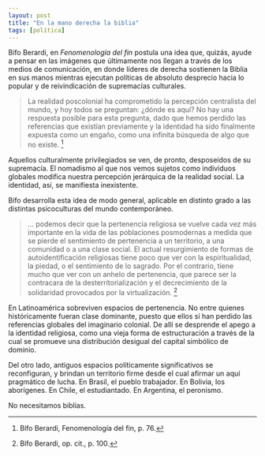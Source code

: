 ```yaml
---
layout: post
title: "En la mano derecha la biblia"
tags: [política]
---
```


Bifo Berardi, en *Fenomenología del fin* postula una idea que, quizás, ayude a pensar en las imágenes que últimamente nos llegan a través de los medios de comunicación, en donde líderes de derecha sostienen la Biblia en sus manos mientras ejecutan políticas de absoluto desprecio hacia lo popular y de reivindicación de supremacías culturales.

> La realidad poscolonial ha comprometido la percepción centralista del mundo, y hoy todos se preguntan: ¿dónde es aquí? No hay una respuesta posible para esta pregunta, dado que hemos perdido las referencias que existían previamente y la identidad ha sido finalmente expuesta como un engaño, como una infinita búsqueda de algo que no existe. [^1]

Aquellos culturalmente privilegiados se ven, de pronto, desposeídos de su supremacía. El nomadismo al que nos vemos sujetos como individuos globales modifica nuestra percepción jerárquica de la realidad social. La identidad, así, se manifiesta inexistente.

Bifo desarrolla esta idea de modo general, aplicable en distinto grado a las distintas psicoculturas del mundo contemporáneo.

> ... podemos decir que la pertenencia religiosa se vuelve cada vez más importante en la vida de las poblaciones posmodernas a medida que se pierde el sentimiento de pertenencia a un territorio, a una comunidad o a una clase social. El actual resurgimiento de formas de autoidentificación religiosas tiene poco que ver con la espiritualidad, la piedad, o el sentimiento de lo sagrado. Por el contrario, tiene mucho que ver con un anhelo de pertenencia, que parece ser la contracara de la desterritorialización y el decrecimiento de la solidaridad provocados por la virtualización. [^2]

En Latinoamérica sobreviven espacios de pertenencia. No entre quienes históricamente fueran clase dominante, puesto que ellos sí han perdido las referencias globales del imaginario colonial. De allí se desprende el apego a la identidad religiosa, como una vieja forma de estructuración a través de la cual se promueve una distribución desigual del capital simbólico de dominio.

Del otro lado, antiguos espacios políticamente significativos se reconfiguran, y brindan un territorio firme desde el cual afirmar un aquí pragmático de lucha. En Brasil, el pueblo trabajador. En Bolivia, los aborígenes. En Chile, el estudiantado. En Argentina, el peronismo.

No necesitamos biblias.

[^1]: Bifo Berardi, Fenomenología del fin, p. 76.
[^2]: Bifo Berardi, op. cit., p. 100.
